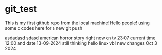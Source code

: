 # git_test
This is my first github repo from the local machine!
Hello people!
using some c codes here for a new git push

asdadasd
sdasd
american horror story right now on tv 23:07
current time 12:00 and date 13-09-2024 still thinking
hello linux vb!
new changes Oct 3 2024